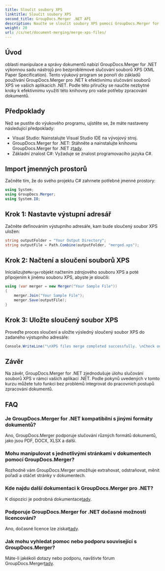 ```yaml
---
title: Sloučit soubory XPS
linktitle: Sloučit soubory XPS
second_title: GroupDocs.Merger .NET API
description: Naučte se sloučit soubory XPS pomocí GroupDocs.Merger for .NET bez námahy. Zjednodušte zpracování dokumentů ve vašich aplikacích .NET.
weight: 20
url: /cs/net/document-merging/merge-xps-files/
---
```

## Úvod
oblasti manipulace a správy dokumentů nabízí GroupDocs.Merger for .NET výkonnou sadu nástrojů pro bezproblémové slučování souborů XPS (XML Paper Specification). Tento výukový program se ponoří do základů používání GroupDocs.Merger pro .NET k efektivnímu slučování souborů XPS ve vašich aplikacích .NET. Podle této příručky se naučíte nezbytné kroky k efektivnímu využití této knihovny pro vaše potřeby zpracování dokumentů.
## Předpoklady
Než se pustíte do výukového programu, ujistěte se, že máte nastaveny následující předpoklady:
- Visual Studio: Nainstalujte Visual Studio IDE na vývojový stroj.
-  GroupDocs.Merger for .NET: Stáhněte a nainstalujte knihovnu GroupDocs.Merger for .NET z[tady](https://releases.groupdocs.com/merger/net/).
- Základní znalost C#: Vyžaduje se znalost programovacího jazyka C#.

## Import jmenných prostorů
Začněte tím, že do svého projektu C# zahrnete potřebné jmenné prostory:
```csharp
using System; 
using GroupDocs.Merger;
using System.IO;
```
## Krok 1: Nastavte výstupní adresář
Začněte definováním výstupního adresáře, kam bude sloučený soubor XPS uložen:
```csharp
string outputFolder = "Your Output Directory";
string outputFile = Path.Combine(outputFolder, "merged.xps");
```
## Krok 2: Načtení a sloučení souborů XPS
 Inicializujte`Merger`objekt načtením zdrojového souboru XPS a poté připojením k jinému souboru XPS, abyste je sloučili:
```csharp
using (var merger = new Merger("Your Sample File"))
{
    merger.Join("Your Sample File");
    merger.Save(outputFile);
}
```
## Krok 3: Uložte sloučený soubor XPS
Proveďte proces sloučení a uložte výsledný sloučený soubor XPS do zadaného výstupního adresáře:
```csharp
Console.WriteLine("\nXPS files merge completed successfully. \nCheck output in {0}", outputFolder);
```

## Závěr
Na závěr, GroupDocs.Merger for .NET zjednodušuje úlohu slučování souborů XPS v rámci vašich aplikací .NET. Podle pokynů uvedených v tomto kurzu můžete tuto funkci bez problémů integrovat do pracovních postupů zpracování dokumentů.

## FAQ
### Je GroupDocs.Merger for .NET kompatibilní s jinými formáty dokumentů?
Ano, GroupDocs.Merger podporuje slučování různých formátů dokumentů, jako jsou PDF, DOCX, XLSX a další.
### Mohu manipulovat s jednotlivými stránkami v dokumentech pomocí GroupDocs.Merger?
Rozhodně vám GroupDocs.Merger umožňuje extrahovat, odstraňovat, měnit pořadí a otáčet stránky v dokumentech.
### Kde najdu další dokumentaci k GroupDocs.Merger pro .NET?
 K dispozici je podrobná dokumentace[tady](https://tutorials.groupdocs.com/merger/net/).
### Podporuje GroupDocs.Merger for .NET dočasné možnosti licencování?
 Ano, dočasné licence lze získat[tady](https://purchase.groupdocs.com/temporary-license/).
### Jak mohu vyhledat pomoc nebo podporu související s GroupDocs.Merger?
 Máte-li jakékoli dotazy nebo podporu, navštivte fórum GroupDocs.Merger[tady](https://forum.groupdocs.com/c/merger/32).